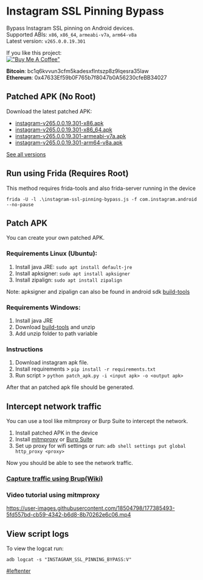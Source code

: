 # Instagram SSL Pinning Bypass

Bypass Instagram SSL pinning on Android devices.  
Supported ABIs: `x86`, `x86_64`, `armeabi-v7a`, `arm64-v8a`  
Latest version: `v265.0.0.19.301`

If you like this project:  
[!["Buy Me A Coffee"](https://www.buymeacoffee.com/assets/img/custom_images/orange_img.png)](https://www.buymeacoffee.com/eltimusa4q)

**Bitcoin**: bc1q6kvvun3cfm5kadesxflntszp8z9lqesra35law  
**Ethereum**: 0x47633Ef59b0F765b7f8047b0A56230cfeBB34027
## Patched APK (No Root)

Download the latest patched APK: 
+ [instagram-v265.0.0.19.301-x86.apk](https://github.com/Eltion/Instagram-SSL-Pinning-Bypass/releases/download/v265.0.0.19.301/instagram-v265.0.0.19.301-x86.apk)
+ [instagram-v265.0.0.19.301-x86_64.apk](https://github.com/Eltion/Instagram-SSL-Pinning-Bypass/releases/download/v265.0.0.19.301/instagram-v265.0.0.19.301-x86_64.apk)
+ [instagram-v265.0.0.19.301-armeabi-v7a.apk](https://github.com/Eltion/Instagram-SSL-Pinning-Bypass/releases/download/v265.0.0.19.301/instagram-v265.0.0.19.301-armeabi-v7a.apk)
+ [instagram-v265.0.0.19.301-arm64-v8a.apk](https://github.com/Eltion/Instagram-SSL-Pinning-Bypass/releases/download/v265.0.0.19.301/instagram-v265.0.0.19.301-arm64-v8a.apk)

[See all versions](https://github.com/Eltion/Instagram-SSL-Pinning-Bypass/releases/)

## Run using Frida (Requires Root)

This method requires frida-tools and also frida-server running in the device
```
frida -U -l .\instagram-ssl-pinning-bypass.js -f com.instagram.android --no-pause
```

## Patch APK

You can create your own patched APK. 


### Requirements Linux (Ubuntu):
1. Install java JRE: `sudo apt install default-jre`
2. Install apksigner: `sudo apt install apksigner`
3. Install zipalign: `sudo apt install zipalign`  

Note: apksigner and zipalign can also be found in android sdk [build-tools](https://dl.google.com/android/repository/build-tools_r30.0.1-linux.zip)

### Requirements Windows:
1. Install java JRE
2. Download [build-tools](https://dl.google.com/android/repository/build-tools_r30.0.1-windows.zip) and unzip
3. Add unzip folder to path variable

### Instructions

1. Download instagram apk file.
2. Install requirements > `pip install -r requirements.txt`
3. Run script > `python patch_apk.py -i <input apk> -o <output apk>`

After that an patched apk file should be generated.

## Intercept network traffic

You can use a tool like mitmproxy or Burp Suite to intercept the network.

1. Install patched APK in the device
2. Install [mitmproxy](https://mitmproxy.org/) or [Burp Suite](https://portswigger.net/burp)
3. Set up proxy for wifi settings or run: `adb shell settings put global http_proxy <proxy>`

Now you should be able to see the network traffic.

### [Capture traffic using Brup(Wiki)](https://github.com/Eltion/Instagram-SSL-Pinning-Bypass/wiki/Capture-packets-using-Brup-Suite)

### Video tutorial using mitmproxy
https://user-images.githubusercontent.com/18504798/177385493-5fd557bd-cb59-4342-b6d8-8b70262e6c06.mp4


## View script logs
To view the logcat run:
```
adb logcat -s "INSTAGRAM_SSL_PINNING_BYPASS:V"
```

[#leftenter](#leftenter)
